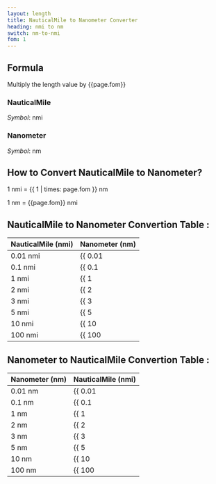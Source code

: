 ```yaml
---
layout: length
title: NauticalMile to Nanometer Converter
heading: nmi to nm
switch: nm-to-nmi
fom: 1
---
```


## Formula
Multiply the length value by {{page.fom}}

### NauticalMile
*Symbol*: nmi

### Nanometer
*Symbol*: nm

## How to Convert NauticalMile to Nanometer?
1 nmi = {{ 1 | times: page.fom }} nm

1 nm = {{page.fom}} nmi

## NauticalMile to Nanometer Convertion Table :

| NauticalMile (nmi) | Nanometer (nm) |
| ---- | ---- |
| 0.01 nmi | {{ 0.01 | times: page.fom | round: 5 }} nm |
| 0.1 nmi | {{ 0.1 | times: page.fom | round: 5 }} nm |
| 1 nmi | {{ 1 | times: page.fom | round: 5 }} nm |
| 2 nmi | {{ 2 | times: page.fom | round: 5 }} nm |
| 3 nmi | {{ 3 | times: page.fom | round: 5 }} nm |
| 5 nmi | {{ 5 | times: page.fom | round: 5 }} nm |
| 10 nmi | {{ 10 | times: page.fom | round: 5 }} nm |
| 100 nmi | {{ 100 | times: page.fom | round: 5 }} nm |

## Nanometer to NauticalMile Convertion Table :

| Nanometer (nm) | NauticalMile (nmi) |
| ---- | ---- |
| 0.01 nm | {{ 0.01 | divided_by: page.fom | round: 5 }} nmi |
| 0.1 nm | {{ 0.1 | divided_by: page.fom | round: 5 }} nmi |
| 1 nm | {{ 1 | divided_by: page.fom | round: 5 }} nmi |
| 2 nm | {{ 2 | divided_by: page.fom | round: 5 }} nmi |
| 3 nm | {{ 3 | divided_by: page.fom | round: 5 }} nmi |
| 5 nm | {{ 5 | divided_by: page.fom | round: 5 }} nmi |
| 10 nm | {{ 10 | divided_by: page.fom | round: 5 }} nmi |
| 100 nm | {{ 100 | divided_by: page.fom | round: 5 }} nmi |

<script>
selectInput[10].selected = true
selectOutput[0].selected = true
</script>
